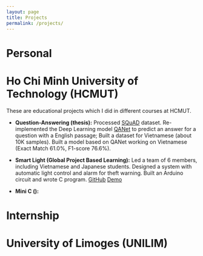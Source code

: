 ```yaml
---
layout: page
title: Projects
permalink: /projects/
---
```

# Personal

# Ho Chi Minh University of Technology (HCMUT)
These are educational projects which I did in different courses at HCMUT.
+ **Question-Answering (thesis):** Processed [SQuAD](https://rajpurkar.github.io/SQuAD-explorer/) dataset. Re-implemented the Deep Learning model [QANet](https://research.google/pubs/pub46691/) to predict an answer for a question with a English passage; Built a dataset for Vietnamese (about 10K samples). Built a model based on QANet working on Vietnamese (Exact Match 61.0%, F1-score 76.6%).

+ **Smart Light (Global Project Based Learning):** Led a team of 6 members, including Vietnamese and Japanese students.  Designed a system with automatic light control and alarm for theft warning.  Built an Arduino circuit and wrote C program. [GitHub](https://github.com/nvietsang/smart-light-project) [Demo](https://www.youtube.com/watch?v=gqi_0X2tpN4)

+ **Mini C ():** 

# Internship

# University of Limoges (UNILIM)

